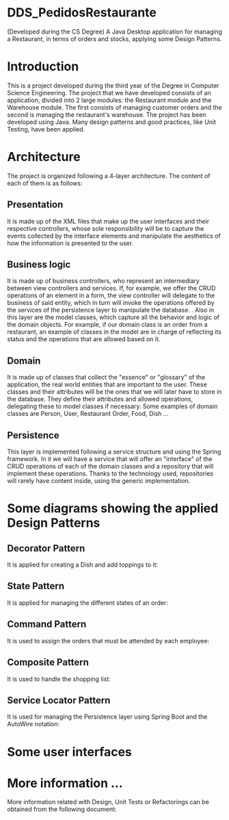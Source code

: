 # DDS_PedidosRestaurante
(Developed during the CS Degree) A Java Desktop application for managing a Restaurant, in terms of orders and stocks, applying some Design Patterns.

# Introduction 
This is a project developed during the third year of the Degree in Computer Science Engineering. The project that we have developed consists of an application, divided into 2 large modules: the Restaurant module and the Warehouse module. The first consists of managing customer orders and the second is managing the restaurant's warehouse. The project has been developed using Java. Many design patterns and good practices, like Unit Testing, have been applied.

# Architecture
The project is organized following a 4-layer architecture. The content of each of them is as follows:

## Presentation
It is made up of the XML files that make up the user interfaces and their respective controllers, whose sole responsibility will be to capture the events collected by the interface elements and manipulate the aesthetics of how the information is presented to the user.

## Business logic
It is made up of business controllers, who represent an intermediary between view controllers and services. If, for example, we offer the CRUD operations of an element in a form, the view controller will delegate to the business of said entity, which in turn will invoke the operations offered by the services of the persistence layer to manipulate the database. .
Also in this layer are the model classes, which capture all the behavior and logic of the domain objects. For example, if our domain class is an order from a restaurant, an example of classes in the model are in charge of reflecting its status and the operations that are allowed based on it.

## Domain
It is made up of classes that collect the "essence" or "glossary" of the application, the real world entities that are important to the user. These classes and their attributes will be the ones that we will later have to store in the database. They define their attributes and allowed operations, delegating these to model classes if necessary. Some examples of domain classes are Person, User, Restaurant Order, Food, Dish ...

## Persistence
This layer is implemented following a service structure and using the Spring framework. In it we will have a service that will offer an "interface" of the CRUD operations of each of the domain classes and a repository that will implement these operations. Thanks to the technology used, repositories will rarely have content inside, using the generic implementation.

# Some diagrams showing the applied Design Patterns

## Decorator Pattern
It is applied for creating a Dish and add toppings to it:

## State Pattern
It is applied for managing the different states of an order:

## Command Pattern
It is used to assign the orders that must be attended by each employee:

## Composite Pattern
It is used to handle the shopping list:

## Service Locator Pattern
It is used for managing the Persistence layer using Spring Boot and the AutoWire notation:

# Some user interfaces

# More information ...
More information related with Design, Unit Tests or Refactorings can be obtained from the following document:
